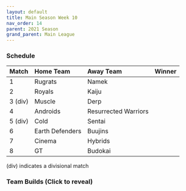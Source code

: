 ```yaml
---
layout: default
title: Main Season Week 10
nav_order: 14
parent: 2021 Season
grand_parent: Main League
---
```

### Schedule

|Match          |  Home Team            | Away Team           |  Winner          |
| :-------------| :---------------------| :-------------------| :----------------|
| 1             | Rugrats                | Namek               |                  |
| 2             | Royals                 | Kaiju              |                  |
| 3 (div)       | Muscle                 | Derp            |                  |
| 4             | Androids               | Resurrected Warriors |                 |
| 5 (div)       | Cold                   | Sentai               |                  |
| 6             | Earth Defenders        | Buujins             |                  |
| 7             | Cinema                 | Hybrids        |                  | 
| 8             | GT                     | Budokai                  |                  |

(div) indicates a divisional match

### Team Builds (Click to reveal)
	 	 	 	 	 	 	 